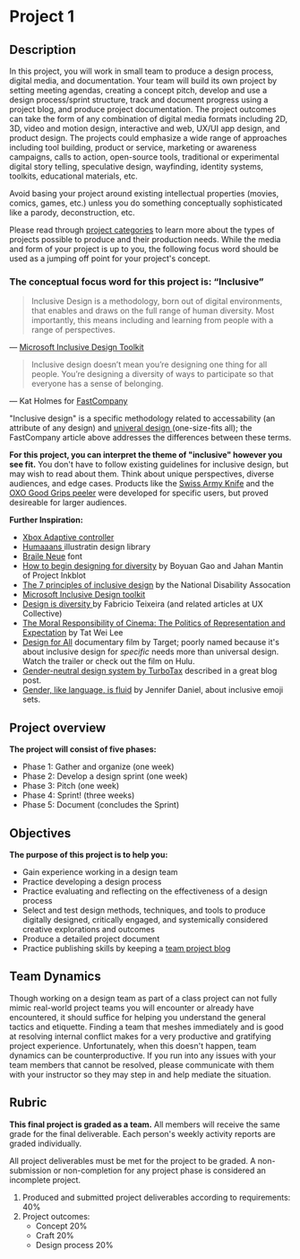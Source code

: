 # Project 1

## Description

In this project, you will work in small team to produce a design process, digital media, and documentation. Your team will build its own project by setting meeting agendas, creating a concept pitch, develop and use a design process/sprint structure, track and document progress using a project blog, and produce project documentation. The project outcomes can take the form of any combination of digital media formats including 2D, 3D, video and motion design, interactive and web, UX/UI app design, and product design. The projects could emphasize a wide range of approaches including tool building, product or service, marketing or awareness campaigns, calls to action, open-source tools, traditional or experimental digital story telling, speculative design, wayfinding, identity systems, toolkits, educational materials, etc.

Avoid basing your project around existing intellectual properties \(movies, comics, games, etc.\) unless you do something conceptually sophisticated like a parody, deconstruction, etc.

Please read through [project categories](/project-categories.md) to learn more about the types of projects possible to produce and their production needs. While the media and form of your project is up to you, the following focus word should be used as a jumping off point for your project's concept.

### The conceptual focus word for this project is: “Inclusive”

> Inclusive Design is a methodology, born out of digital environments, that enables and draws on the full range of human diversity. Most importantly, this means including and learning from people with a range of perspectives.

— [Microsoft Inclusive Design Toolkit](https://www.microsoft.com/design/inclusive/)

> Inclusive design doesn’t mean you’re designing one thing for all people. You’re designing a diversity of ways to participate so that everyone has a sense of belonging.

— Kat Holmes for [FastCompany](https://www.fastcompany.com/90243282/the-no-1-thing-youre-getting-wrong-about-inclusive-design)

"Inclusive design" is a specific methodology related to accessability \(an attribute of any design\) and [univeral design ](http://universaldesign.ie/What-is-Universal-Design/)\(one-size-fits all\); the FastCompany article above addresses the differences between these terms. 

**For this project, you can interpret the theme of "inclusive" however you see fit.** You don't have to follow existing guidelines for inclusive design, but may wish to read about them. Think about unique perspectives, diverse audiences, and edge cases. Products like the [Swiss Army Knife](https://gearjunkie.com/swiss-army-knife-history) and the [OXO Good Grips peeler](https://americanhistory.si.edu/collections/search/object/nmah_1417719) were developed for specific users, but proved desireable for larger audiences.

**Further Inspiration:**

* [Xbox Adaptive controller](https://news.xbox.com/en-us/2018/05/16/xbox-adaptive-controller/)
* [Humaaans ](https://www.humaaans.com/)illustratin design library
* [Braile Neue](http://brailleneue.com/) font
* [How to begin designing for diversity](https://thecreativeindependent.com/guides/how-to-begin-designing-for-diversity/) by Boyuan Gao and Jahan Mantin of Project Inkblot
* [The 7 principles of inclusive design](http://universaldesign.ie/What-is-Universal-Design/The-7-Principles/) by the National Disability Assocation 
* [Microsoft Inclusive Design toolkit](https://www.microsoft.com/design/inclusive/)
* [Design is diversity ](https://uxdesign.cc/design-is-diversity-its-time-to-talk-about-our-role-as-designers-323781b10b6f)by Fabricio Teixeira \(and related articles at UX Collective\)
* [The Moral Responsibility of Cinema: The Politics of Representation and Expectation](https://thepolitic.org/the-moral-responsibility-of-cinema-the-politics-of-representation-and-expectation/) by Tat Wei Lee 
* [Design for All](https://corporate.target.com/article/2020/05/design-for-all-film) documentary film by Target; poorly named because it's about inclusive design for _specific_ needs more than universal design. Watch the trailer or check out the film on Hulu.
* [Gender-neutral design system by TurboTax](https://medium.com/intuit-engineering/turbotax-lives-approach-to-a-gender-neutral-design-system-bed0c45ece44) described in a great blog post.
* [Gender, like language, is fluid](https://jenniferdaniel.substack.com/p/gender-like-language-is-fluid-) by Jennifer Daniel, about inclusive emoji sets. 

## Project overview

**The project will consist of five phases:**

* Phase 1: Gather and organize \(one week\)
* Phase 2: Develop a design sprint \(one week\)
* Phase 3: Pitch \(one week\)
* Phase 4: Sprint! \(three weeks\)
* Phase 5: Document \(concludes the Sprint\)

## Objectives

**The purpose of this project is to help you:**

* Gain experience working in a design team
* Practice developing a design process
* Practice evaluating and reflecting on the effectiveness of a design process
* Select and test design methods, techniques, and tools to produce digitally designed, critically engaged, and systemically considered creative explorations and outcomes 
* Produce a detailed project document
* Practice publishing skills by keeping a [team project blog](http://sites.psu.edu/)

## Team Dynamics

Though working on a design team as part of a class project can not fully mimic real-world project teams you will encounter or already have encountered, it should suffice for helping you understand the general tactics and etiquette. Finding a team that meshes immediately and is good at resolving internal conflict makes for a very productive and gratifying project experience. Unfortunately, when this doesn't happen, team dynamics can be counterproductive. If you run into any issues with your team members that cannot be resolved, please communicate with them with your instructor so they may step in and help mediate the situation.

## Rubric

**This final project is graded as a team.** All members will receive the same grade for the final deliverable. Each person's weekly activity reports are graded individually.

All project deliverables must be met for the project to be graded. A non-submission or non-completion for any project phase is considered an incomplete project.

1. Produced and submitted project deliverables according to requirements: 40%
2. Project outcomes: 
   * Concept 20%
   * Craft 20%
   * Design process 20%




